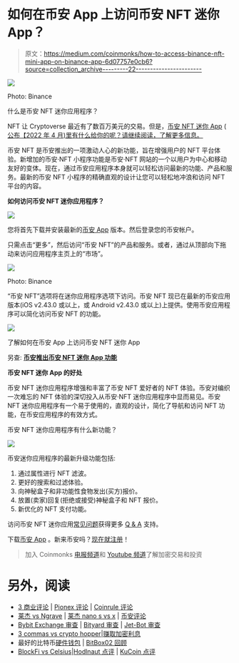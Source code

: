 # 如何在币安 App 上访问币安 NFT 迷你 App？

> 原文：<https://medium.com/coinmonks/how-to-access-binance-nft-mini-app-on-binance-app-6d07757e0cb6?source=collection_archive---------22----------------------->

![](img/16f00fab7dfb5eb5cc917c16171db2bf.png)

Photo: Binance

什么是币安 NFT 迷你应用程序？

NFT 让 Cryptoverse 最近有了数百万美元的交易。但是，[币安 NFT 迷你 App](https://www.binance.com/en/nft?ref=P10U1GSP) ( [公布【2022 年 4 月)里有什么给你的呢？请继续阅读，了解更多信息。](https://twitter.com/binance/status/1513759817697042432)

币安 NFT 是币安推出的一项激动人心的新功能，旨在增强用户的 NFT 平台体验。新增加的币安·NFT 小程序功能是币安·NFT 网站的一个以用户为中心和移动友好的变体。现在，通过币安应用程序本身就可以轻松访问最新的功能、产品和服务。最新的币安 NFT 小程序的精确直观的设计让您可以轻松地冲浪和访问 NFT 平台的内容。

**如何访问币安 NFT 迷你应用程序？**

![](img/70223b9d71477c4a161afbdd1b2d8f55.png)

您将首先下载并安装最新的[币安 App](https://www.binance.com/en/download?ref=P10U1GSP) 版本。然后登录您的币安帐户。

只需点击“更多”，然后访问“币安 NFT”的产品和服务。或者，通过从顶部向下拖动来访问应用程序主页上的“市场”。

![](img/a6ad8ae7d6baf14428b915101eeea42c.png)

Photo: Binance

“币安 NFT”选项将在迷你应用程序选项下访问。币安 NFT 现已在最新的币安应用版本(iOS v2.43.0 或以上，或 Android v2.43.0 或以上)上提供。使用币安应用程序可以简化访问币安 NFT 的功能。

![](img/ed779c8480719f883a6029ca3d288c5e.png)

了解如何在币安 App 上访问币安 NFT 迷你 App

另查: [**币安推出币安 NFT 迷你 App 功能**](https://www.binance.com/en/support/announcement/151c4872cabc4bd3b4946334c4bce029?ref=P10U1GSP)

**币安 NFT 迷你 App 的好处**

币安 NFT 迷你应用程序增强和丰富了币安 NFT 爱好者的 NFT 体验。币安对编织一次难忘的 NFT 体验的深切投入从币安·NFT 迷你应用程序中显而易见。币安 NFT 迷你应用程序有一个易于使用的，直观的设计，简化了导航和访问 NFT 功能，在币安应用程序的有效方式。

币安 NFT 迷你应用程序有什么新功能？

![](img/dbd30eb1886e119c9da0ed1f9f50b75e.png)

币安迷你应用程序的最新升级功能包括:

1.  通过属性进行 NFT 滤波。
2.  更好的搜索和过滤体验。
3.  向神秘盒子和非功能性食物发出(买方)报价。
4.  放置(卖家)回复(拒绝或接受)神秘盒子和 NFT 报价。
5.  新优化的 NFT 支付功能。

访问币安 NFT 迷你应用[常见问题](https://www.binance.com/en/support/faq/7157b1045a3b4fc9b3ef71b9dfcbe08f?ref=P10U1GSP)获得更多 [Q & A](https://www.binance.com/en-IN/support/faq/c-130) 支持。

下载[币安 App](https://www.binance.com/en/download?ref=P10U1GSP) 。新来币安吗？[现在就注册](https://accounts.binance.com/en/register?ref=P10U1GSP)！

> 加入 Coinmonks [电报频道](https://t.me/coincodecap)和 [Youtube 频道](https://www.youtube.com/c/coinmonks/videos)了解加密交易和投资

# 另外，阅读

*   [3 商业评论](/coinmonks/3commas-review-an-excellent-crypto-trading-bot-2020-1313a58bec92) | [Pionex 评论](https://coincodecap.com/pionex-review-exchange-with-crypto-trading-bot) | [Coinrule 评论](/coinmonks/coinrule-review-2021-a-beginner-friendly-crypto-trading-bot-daf0504848ba)
*   [莱杰 vs Ngrave](/coinmonks/ledger-vs-ngrave-zero-7e40f0c1d694) | [莱杰 nano s vs x](/coinmonks/ledger-nano-s-vs-x-battery-hardware-price-storage-59a6663fe3b0) | [币安评论](/coinmonks/binance-review-ee10d3bf3b6e)
*   [Bybit Exchange 审查](/coinmonks/bybit-exchange-review-dbd570019b71) | [Bityard 审查](https://coincodecap.com/bityard-reivew) | [Jet-Bot 审查](https://coincodecap.com/jet-bot-review)
*   [3 commas vs crypto hopper](/coinmonks/3commas-vs-pionex-vs-cryptohopper-best-crypto-bot-6a98d2baa203)|[赚取加密利息](/coinmonks/earn-crypto-interest-b10b810fdda3)
*   最好的比特币[硬件钱包](/coinmonks/hardware-wallets-dfa1211730c6) | [BitBox02 回顾](/coinmonks/bitbox02-review-your-swiss-bitcoin-hardware-wallet-c36c88fff29)
*   [BlockFi vs Celsius](/coinmonks/blockfi-vs-celsius-vs-hodlnaut-8a1cc8c26630)|[Hodlnaut 点评](/coinmonks/hodlnaut-review-best-way-to-hodl-is-to-earn-interest-on-your-bitcoin-6658a8c19edf) | [KuCoin 点评](https://coincodecap.com/kucoin-review)